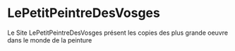 # LePetitPeintreDesVosges

Le Site LePetitPeintreDesVosges présent les copies des plus grande oeuvre dans le monde de la peinture